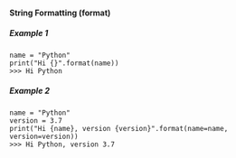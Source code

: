 #### String Formatting (format)

##### Example 1
```python3
name = "Python"
print("Hi {}".format(name))
>>> Hi Python
```

##### Example 2
```python3
name = "Python"
version = 3.7
print("Hi {name}, version {version}".format(name=name, version=version))
>>> Hi Python, version 3.7
```